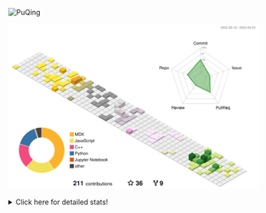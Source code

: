 ![PuQing](https://user-images.githubusercontent.com/27223114/171565019-9a56fae6-b08b-421f-99db-7e830da42371.png)

![](./profile-3d-contrib/profile-season-animate.svg)

<details>
<summary>Click here for detailed stats!</summary>

<!--START_SECTION:waka-->
![Lines of code](https://img.shields.io/badge/From%20Hello%20World%20I%27ve%20Written-795.4%20thousand%20lines%20of%20code-blue)

**🐱 My GitHub Data** 

> 📦 256.8 kB Used in GitHub's Storage 
 > 
> 🏆 164 Contributions in the Year 2023
 > 
> 🚫 Not Opted to Hire
 > 
> 📜 31 Public Repositories 
 > 
> 🔑 27 Private Repositories 
 > 
**I'm an Early 🐤** 

```text
🌞 Morning                411 commits         ████░░░░░░░░░░░░░░░░░░░░░   14.18 % 
🌆 Daytime                1429 commits        ████████████░░░░░░░░░░░░░   49.29 % 
🌃 Evening                266 commits         ██░░░░░░░░░░░░░░░░░░░░░░░   09.18 % 
🌙 Night                  793 commits         ███████░░░░░░░░░░░░░░░░░░   27.35 % 
```


📊 **This Week I Spent My Time On** 

```text
💬 Programming Languages: 
Markdown                 2 hrs 46 mins       ███████████████████████░░   93.82 % 
C++                      10 mins             ██░░░░░░░░░░░░░░░░░░░░░░░   06.07 % 
Text                     0 secs              ░░░░░░░░░░░░░░░░░░░░░░░░░   00.11 % 

🔥 Editors: 
Obsidian                 2 hrs 46 mins       ███████████████████████░░   93.75 % 
VS Code                  11 mins             ██░░░░░░░░░░░░░░░░░░░░░░░   06.25 % 

💻 Operating System: 
Windows                  2 hrs 46 mins       ███████████████████████░░   93.82 % 
WSL                      10 mins             ██░░░░░░░░░░░░░░░░░░░░░░░   06.18 % 
```


<!--END_SECTION:waka-->
</details>
